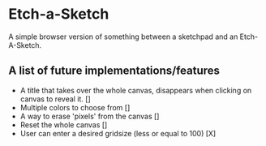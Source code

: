 # Etch-a-Sketch
A simple browser version of something between a sketchpad and an Etch-A-Sketch.

## A list of future implementations/features
* A title that takes over the whole canvas, disappears when clicking on canvas to reveal it. []
* Multiple colors to choose from []
* A way to erase 'pixels' from the canvas []
* Reset the whole canvas []
* User can enter a desired gridsize (less or equal to 100) [X]

